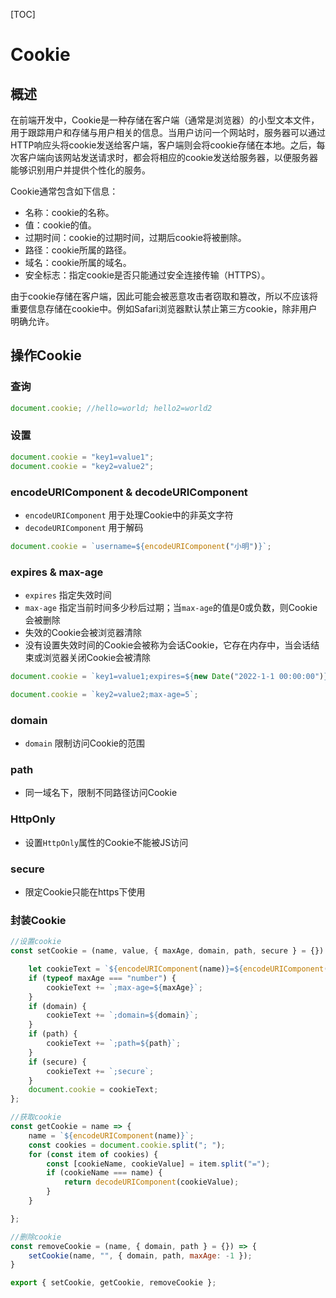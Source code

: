 [TOC]

# Cookie

## 概述

在前端开发中，Cookie是一种存储在客户端（通常是浏览器）的小型文本文件，用于跟踪用户和存储与用户相关的信息。当用户访问一个网站时，服务器可以通过HTTP响应头将cookie发送给客户端，客户端则会将cookie存储在本地。之后，每次客户端向该网站发送请求时，都会将相应的cookie发送给服务器，以便服务器能够识别用户并提供个性化的服务。

Cookie通常包含如下信息：

- 名称：cookie的名称。
- 值：cookie的值。
- 过期时间：cookie的过期时间，过期后cookie将被删除。
- 路径：cookie所属的路径。
- 域名：cookie所属的域名。
- 安全标志：指定cookie是否只能通过安全连接传输（HTTPS）。

由于cookie存储在客户端，因此可能会被恶意攻击者窃取和篡改，所以不应该将重要信息存储在cookie中。例如Safari浏览器默认禁止第三方cookie，除非用户明确允许。



## 操作Cookie

### 查询

```javascript
document.cookie; //hello=world; hello2=world2
```



### 设置

```javascript
document.cookie = "key1=value1";
document.cookie = "key2=value2";
```



### encodeURIComponent & decodeURIComponent

- `encodeURIComponent` 用于处理Cookie中的非英文字符
- `decodeURIComponent` 用于解码

```javascript
document.cookie = `username=${encodeURIComponent("小明")}`;
```



### expires & max-age

- `expires` 指定失效时间
- `max-age` 指定当前时间多少秒后过期；当`max-age`的值是0或负数，则Cookie会被删除
- 失效的Cookie会被浏览器清除
- 没有设置失效时间的Cookie会被称为会话Cookie，它存在内存中，当会话结束或浏览器关闭Cookie会被清除

```javascript
document.cookie = `key1=value1;expires=${new Date("2022-1-1 00:00:00")}`;

document.cookie = `key2=value2;max-age=5`;
```



### domain

- `domain` 限制访问Cookie的范围



### path

- 同一域名下，限制不同路径访问Cookie



### HttpOnly

- 设置`HttpOnly`属性的Cookie不能被JS访问



### secure

- 限定Cookie只能在https下使用



### 封装Cookie

```javascript
//设置cookie
const setCookie = (name, value, { maxAge, domain, path, secure } = {}) => {

    let cookieText = `${encodeURIComponent(name)}=${encodeURIComponent(value)}`;
    if (typeof maxAge === "number") {
        cookieText += `;max-age=${maxAge}`;
    }
    if (domain) {
        cookieText += `;domain=${domain}`;
    }
    if (path) {
        cookieText += `;path=${path}`;
    }
    if (secure) {
        cookieText += `;secure`;
    }
    document.cookie = cookieText;
};

//获取cookie
const getCookie = name => {
    name = `${encodeURIComponent(name)}`;
    const cookies = document.cookie.split("; ");
    for (const item of cookies) {
        const [cookieName, cookieValue] = item.split("=");
        if (cookieName === name) {
            return decodeURIComponent(cookieValue);
        }
    }

};

//删除cookie
const removeCookie = (name, { domain, path } = {}) => {
    setCookie(name, "", { domain, path, maxAge: -1 });
}

export { setCookie, getCookie, removeCookie };
```
